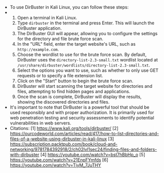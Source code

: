- To use DirBuster in Kali Linux, you can follow these steps:
- 1. Open a terminal in Kali Linux.
  2. Type `dirbuster` in the terminal and press Enter. This will launch the DirBuster application.
  3. The DirBuster GUI will appear, allowing you to configure the settings for the directory and file brute force scan.
  4. In the "URL" field, enter the target website's URL, such as `http://example.com`.
  5. Choose the wordlist to use for the brute force scan. By default, DirBuster uses the `directory-list-2.3-small.txt` wordlist located at `/usr/share/dirbuster/wordlists/directory-list-2.3-small.txt`.
  6. Select the options you want to use, such as whether to only use GET requests or to specify a file extension list.
  7. Click on the "Start" button to begin the brute force scan.
  8. DirBuster will start scanning the target website for directories and files, attempting to find hidden pages and applications.
  9. Once the scan is complete, DirBuster will display the results, showing the discovered directories and files.
- It's important to note that DirBuster is a powerful tool that should be used responsibly and with proper authorization. It is primarily used for web penetration testing and security assessments to identify potential vulnerabilities in web servers.
- Citations:
  [1] https://www.kali.org/tools/dirbuster/
  [2] https://ourcodeworld.com/articles/read/417/how-to-list-directories-and-files-of-a-website-using-dirbuster-in-kali-linux
  [3] https://subscription.packtpub.com/book/cloud-and-networking/9781784392918/2/ch02lvl1sec24/finding-files-and-folders-with-dirbuster
  [4] https://youtube.com/watch?v=bst7hBbHp_o
  [5] https://youtube.com/watch?v=21EnpFYmfds
  [6] https://youtube.com/watch?v=TjyM_7JuTHY